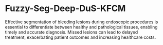 # Fuzzy-Seg-Deep-DuS-KFCM
Effective segmentation  of bleeding lesions during endoscopic procedures is essential to differentiate between healthy and pathological tissues, enabling timely and accurate diagnosis. Missed lesions can lead to delayed treatment, exacerbating patient outcomes and increasing healthcare costs.

